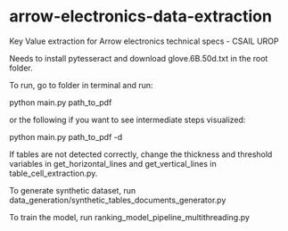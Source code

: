 # arrow-electronics-data-extraction
Key Value extraction for Arrow electronics technical specs - CSAIL UROP 

Needs to install pytesseract and download glove.6B.50d.txt in the root folder.

To run, go to folder in terminal and run:

python main.py path_to_pdf

or the following if you want to see intermediate steps visualized:

python main.py path_to_pdf -d

If tables are not detected correctly, change the thickness and threshold variables in get_horizontal_lines and get_vertical_lines in table_cell_extraction.py.

To generate synthetic dataset, run data_generation/synthetic_tables_documents_generator.py

To train the model, run ranking_model_pipeline_multithreading.py
